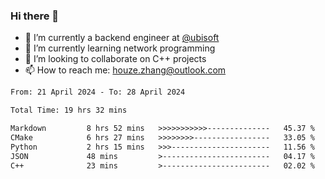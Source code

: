 ### Hi there 👋
- 🔭 I’m currently a backend engineer at [@ubisoft](https://github.com/ubisoft)
- 🌱 I’m currently learning network programming
- 👯 I’m looking to collaborate on C++ projects
- 📫 How to reach me: houze.zhang@outlook.com

<!--START_SECTION:waka-->

```txt
From: 21 April 2024 - To: 28 April 2024

Total Time: 19 hrs 32 mins

Markdown         8 hrs 52 mins   >>>>>>>>>>>--------------   45.37 %
CMake            6 hrs 27 mins   >>>>>>>>-----------------   33.05 %
Python           2 hrs 15 mins   >>>----------------------   11.56 %
JSON             48 mins         >------------------------   04.17 %
C++              23 mins         >------------------------   02.02 %
```

<!--END_SECTION:waka-->
